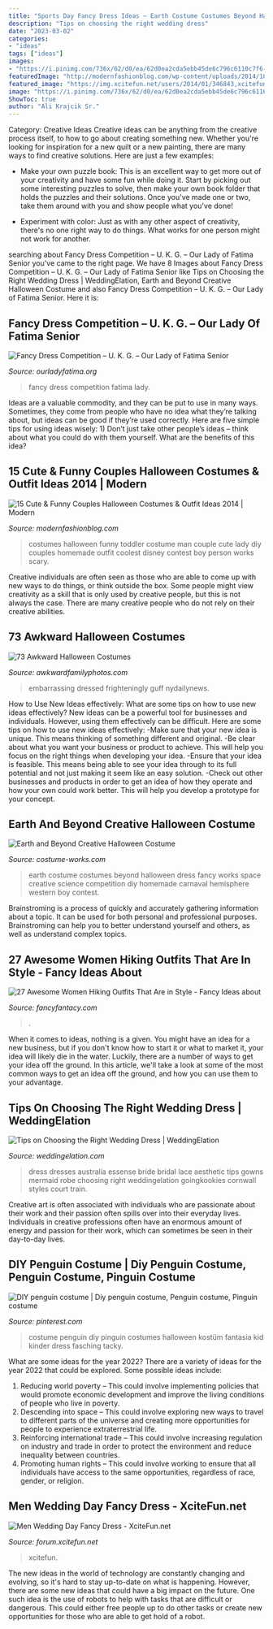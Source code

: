 ```yaml
---
title: "Sports Day Fancy Dress Ideas ~ Earth Costume Costumes Beyond Halloween Dress Fancy Works Space Creative Science Competition Diy Homemade Carnaval Hemisphere Western Boy Contest"
description: "Tips on choosing the right wedding dress"
date: "2023-03-02"
categories:
- "ideas"
tags: ["ideas"]
images:
- "https://i.pinimg.com/736x/62/d0/ea/62d0ea2cda5ebb45de6c796c6110c7f6--baby-costumes-penguin-costume-diy-kids.jpg"
featuredImage: "http://modernfashionblog.com/wp-content/uploads/2014/10/15-Cute-Funny-Couples-Halloween-Costumes-Outfit-Ideas-2014-15.jpg"
featured_image: "https://img.xcitefun.net/users/2014/01/346843,xcitefun-men-wedding-day-fancy-dress-10.jpg"
image: "https://i.pinimg.com/736x/62/d0/ea/62d0ea2cda5ebb45de6c796c6110c7f6--baby-costumes-penguin-costume-diy-kids.jpg"
ShowToc: true
author: "Ali Krajcik Sr."
---
```



Category: Creative Ideas
Creative ideas can be anything from the creative process itself, to how to go about creating something new. Whether you're looking for inspiration for a new quilt or a new painting, there are many ways to find creative solutions. Here are just a few examples: 
- Make your own puzzle book: This is an excellent way to get more out of your creativity and have some fun while doing it. Start by picking out some interesting puzzles to solve, then make your own book folder that holds the puzzles and their solutions. Once you've made one or two, take them around with you and show people what you've done! 

- Experiment with color: Just as with any other aspect of creativity, there's no one right way to do things. What works for one person might not work for another.

	

		
searching about Fancy Dress Competition – U. K. G. – Our Lady of Fatima Senior you've came to the right page. We have 8 Images about Fancy Dress Competition – U. K. G. – Our Lady of Fatima Senior like Tips on Choosing the Right Wedding Dress | WeddingElation, Earth and Beyond Creative Halloween Costume and also Fancy Dress Competition – U. K. G. – Our Lady of Fatima Senior. Here it is:
		
    
## Fancy Dress Competition – U. K. G. – Our Lady Of Fatima Senior

<img loading=lazy src="http://www.ourladyfatima.org/wp-content/uploads/2015/08/IMG_4937.jpg" onerror="this.onerror=null;this.src='https://tse2.mm.bing.net/th?id=OIP.UjGgfV3LvFfmkm1jOHOJSwHaNK&amp;pid=15.1';" alt="Fancy Dress Competition – U. K. G. – Our Lady of Fatima Senior">

_Source: ourladyfatima.org_

>fancy dress competition fatima lady. 

	

Ideas are a valuable commodity, and they can be put to use in many ways. Sometimes, they come from people who have no idea what they’re talking about, but ideas can be good if they’re used correctly. Here are five simple tips for using ideas wisely: 1) Don’t just take other people’s ideas – think about what you could do with them yourself. What are the benefits of this idea?

    
## 15 Cute &amp; Funny Couples Halloween Costumes &amp; Outfit Ideas 2014 | Modern

<img loading=lazy src="http://modernfashionblog.com/wp-content/uploads/2014/10/15-Cute-Funny-Couples-Halloween-Costumes-Outfit-Ideas-2014-15.jpg" onerror="this.onerror=null;this.src='https://tse3.mm.bing.net/th?id=OIP.veORAoMqoaSazef5kV0_vAHaNJ&amp;pid=15.1';" alt="15 Cute &amp; Funny Couples Halloween Costumes &amp; Outfit Ideas 2014 | Modern">

_Source: modernfashionblog.com_

>costumes halloween funny toddler costume man couple cute lady diy couples homemade outfit coolest disney contest boy person works scary. 

	

Creative individuals are often seen as those who are able to come up with new ways to do things, or think outside the box. Some people might view creativity as a skill that is only used by creative people, but this is not always the case. There are many creative people who do not rely on their creative abilities.

    
## 73 Awkward Halloween Costumes

<img loading=lazy src="http://s3.awkwardfamilyphotos.com/wp-content/uploads/2014/10/22212835/25127106945.png" onerror="this.onerror=null;this.src='https://tse2.mm.bing.net/th?id=OIP.TYoD8P0jTliWnvWj_vdaVgHaKQ&amp;pid=15.1';" alt="73 Awkward Halloween Costumes">

_Source: awkwardfamilyphotos.com_

>embarrassing dressed frighteningly guff nydailynews. 

	

How to Use New Ideas effectively: What are some tips on how to use new ideas effectively?
New ideas can be a powerful tool for businesses and individuals. However, using them effectively can be difficult. Here are some tips on how to use new ideas effectively: 
-Make sure that your new idea is unique. This means thinking of something different and original. 
-Be clear about what you want your business or product to achieve. This will help you focus on the right things when developing your idea. 
-Ensure that your idea is feasible. This means being able to see your idea through to its full potential and not just making it seem like an easy solution. 
-Check out other businesses and products in order to get an idea of how they operate and how your own could work better. This will help you develop a prototype for your concept.

    
## Earth And Beyond Creative Halloween Costume

<img loading=lazy src="http://photos.costume-works.com/full/earth_and_beyond.jpg" onerror="this.onerror=null;this.src='https://tse2.mm.bing.net/th?id=OIP.EHmhEMMFJYy5N6BjXPM23wHaLK&amp;pid=15.1';" alt="Earth and Beyond Creative Halloween Costume">

_Source: costume-works.com_

>earth costume costumes beyond halloween dress fancy works space creative science competition diy homemade carnaval hemisphere western boy contest. 

	

Brainstroming is a process of quickly and accurately gathering information about a topic. It can be used for both personal and professional purposes. Brainstroming can help you to better understand yourself and others, as well as understand complex topics.

    
## 27 Awesome Women Hiking Outfits That Are In Style - Fancy Ideas About

<img loading=lazy src="https://fancyfantacy.com/wp-content/uploads/2020/04/Awesome-Women-Hiking-Outfits-That-Are-in-Style-11.jpg" onerror="this.onerror=null;this.src='https://tse1.mm.bing.net/th?id=OIP.e7kg79MNtdySMkoAS2bV9wHaLH&amp;pid=15.1';" alt="27 Awesome Women Hiking Outfits That Are in Style - Fancy Ideas about">

_Source: fancyfantacy.com_

>. 

	

When it comes to ideas, nothing is a given. You might have an idea for a new business, but if you don't know how to start it or what to market it, your idea will likely die in the water. Luckily, there are a number of ways to get your idea off the ground. In this article, we'll take a look at some of the most common ways to get an idea off the ground, and how you can use them to your advantage.

    
## Tips On Choosing The Right Wedding Dress | WeddingElation

<img loading=lazy src="https://www.weddingelation.com/wp-content/uploads/2013/01/wedding-dresses-essense-of-australia-bridal-Style-14411.jpg" onerror="this.onerror=null;this.src='https://tse3.mm.bing.net/th?id=OIP.i_fMikSc4zDQLu9RrJdTbQHaMh&amp;pid=15.1';" alt="Tips on Choosing the Right Wedding Dress | WeddingElation">

_Source: weddingelation.com_

>dress dresses australia essense bride bridal lace aesthetic tips gowns mermaid robe choosing right weddingelation goingkookies cornwall styles court train. 

	

Creative art is often associated with individuals who are passionate about their work and their passion often spills over into their everyday lives. Individuals in creative professions often have an enormous amount of energy and passion for their work, which can sometimes be seen in their day-to-day lives.

    
## DIY Penguin Costume | Diy Penguin Costume, Penguin Costume, Pinguin Costume

<img loading=lazy src="https://i.pinimg.com/736x/62/d0/ea/62d0ea2cda5ebb45de6c796c6110c7f6--baby-costumes-penguin-costume-diy-kids.jpg" onerror="this.onerror=null;this.src='https://tse4.mm.bing.net/th?id=OIP.aLrIfAO4J65EBrzxk7d6iQHaJ3&amp;pid=15.1';" alt="DIY penguin costume | Diy penguin costume, Penguin costume, Pinguin costume">

_Source: pinterest.com_

>costume penguin diy pinguin costumes halloween kostüm fantasia kid kinder dress fasching tacky. 

	

What are some ideas for the year 2022?
There are a variety of ideas for the year 2022 that could be explored. Some possible ideas include: 
1. Reducing world poverty – This could involve implementing policies that would promote economic development and improve the living conditions of people who live in poverty. 
2. Descending into space – This could involve exploring new ways to travel to different parts of the universe and creating more opportunities for people to experience extraterrestrial life. 
3. Reinforcing international trade – This could involve increasing regulation on industry and trade in order to protect the environment and reduce inequality between countries. 
4. Promoting human rights – This could involve working to ensure that all individuals have access to the same opportunities, regardless of race, gender, or religion.

    
## Men Wedding Day Fancy Dress - XciteFun.net

<img loading=lazy src="https://img.xcitefun.net/users/2014/01/346843,xcitefun-men-wedding-day-fancy-dress-10.jpg" onerror="this.onerror=null;this.src='https://tse3.mm.bing.net/th?id=OIP.8wE0GSikxrP4pIgaNPyYUwHaLG&amp;pid=15.1';" alt="Men Wedding Day Fancy Dress - XciteFun.net">

_Source: forum.xcitefun.net_

>xcitefun. 

	

The new ideas in the world of technology are constantly changing and evolving, so it's hard to stay up-to-date on what is happening. However, there are some new ideas that could have a big impact on the future. One such idea is the use of robots to help with tasks that are difficult or dangerous. This could either free people up to do other tasks or create new opportunities for those who are able to get hold of a robot.

